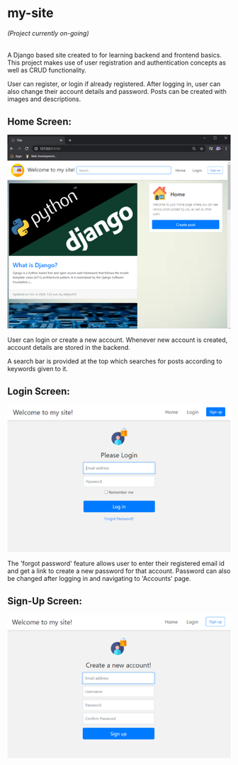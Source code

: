 # my-site
###### (Project currently on-going)
 A Django based site created to for learning backend and frontend basics.
 This project makes use of user registration and authentication concepts as well as CRUD functionality.
 
 User can register, or login if already registered. After logging in, user can also change their account details and password.
 Posts can be created with images and descriptions.
## Home Screen:
![](Images/Home.png)

User can login or create a new account. Whenever new account is created, account details are stored in the backend.

A search bar is provided at the top which searches for posts according to keywords given to it.

## Login Screen:
![](Images/Login1.png)

The 'forgot password' feature allows user to enter their registered email id and get a link to create a new password for that account.
Password can also be changed after logging in and navigating to 'Accounts' page.
## Sign-Up Screen:
![](Images/Register1.png)
